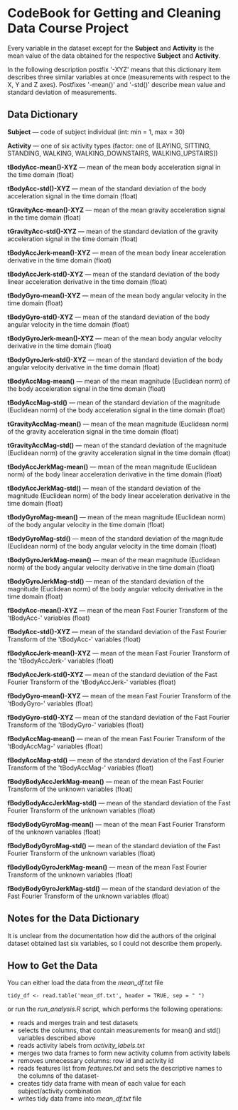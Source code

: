 # CodeBook for Getting and Cleaning Data Course Project

Every variable in the dataset except for the **Subject** and **Activity** is the 
mean value of the data obtained for the respective **Subject** and **Activity**.

In the following description postfix '-XYZ' means that this dictionary item 
describes three similar variables at once (measurements with respect to the X,
Y and Z axes). Postfixes '-mean()' and '-std()' describe mean value and standard
deviation of measurements.

## Data Dictionary

**Subject** &mdash; code of subject individual (int: min = 1, max = 30)

**Activity** &mdash; one of six activity types (factor: one of [LAYING, SITTING,
 STANDING, WALKING, WALKING\_DOWNSTAIRS, WALKING\_UPSTAIRS])

**tBodyAcc-mean()-XYZ** &mdash; mean of the mean body acceleration signal in the
 time domain (float)
 
**tBodyAcc-std()-XYZ** &mdash; mean of the standard deviation of the body 
acceleration signal in the time domain (float)

**tGravityAcc-mean()-XYZ** &mdash; mean of the mean gravity acceleration 
signal in the time domain (float)

**tGravityAcc-std()-XYZ** &mdash; mean of the standard deviation of the
 gravity acceleration signal in the time domain (float)

**tBodyAccJerk-mean()-XYZ** &mdash; mean of the mean body linear acceleration derivative in the time domain (float)

**tBodyAccJerk-std()-XYZ** &mdash; mean of the standard deviation of the body linear acceleration derivative in the time domain (float)

**tBodyGyro-mean()-XYZ** &mdash; mean of the mean body angular velocity in the time domain (float)

**tBodyGyro-std()-XYZ** &mdash; mean of the standard deviation of the body angular velocity in the time domain (float)

**tBodyGyroJerk-mean()-XYZ** &mdash; mean of the mean body angular velocity derivative in the time domain (float)

**tBodyGyroJerk-std()-XYZ** &mdash; mean of the standard deviation of the body angular velocity derivative in the time domain (float)

**tBodyAccMag-mean()** &mdash; mean of the mean magnitude (Euclidean norm) of the body acceleration signal in the time domain (float)

**tBodyAccMag-std()** &mdash; mean of the standard deviation of the magnitude (Euclidean norm) of the body acceleration signal in the time domain (float)

**tGravityAccMag-mean()** &mdash; mean of the mean magnitude (Euclidean norm) of the gravity acceleration signal in the time domain (float)

**tGravityAccMag-std()** &mdash; mean of the standard deviation of the magnitude (Euclidean norm) of the gravity acceleration signal in the time domain (float)

**tBodyAccJerkMag-mean()** &mdash; mean of the mean magnitude (Euclidean norm) of the body linear acceleration derivative in the time domain (float)

**tBodyAccJerkMag-std()** &mdash; mean of the standard deviation of the magnitude (Euclidean norm) of the body linear acceleration derivative in the time domain (float)

**tBodyGyroMag-mean()** &mdash; mean of the mean magnitude (Euclidean norm) of the body angular velocity in the time domain (float)

**tBodyGyroMag-std()** &mdash; mean of the standard deviation of the magnitude (Euclidean norm) of the body angular velocity in the time domain (float)

**tBodyGyroJerkMag-mean()** &mdash; mean of the mean magnitude (Euclidean norm) of the body angular velocity derivative in the time domain (float)

**tBodyGyroJerkMag-std()** &mdash; mean of the standard deviation of the magnitude (Euclidean norm) of the body angular velocity derivative in the time domain (float)

**fBodyAcc-mean()-XYZ** &mdash; mean of the mean Fast Fourier Transform of the 'tBodyAcc-' variables (float)

**fBodyAcc-std()-XYZ** &mdash; mean of the standard deviation of the Fast Fourier Transform of the 'tBodyAcc-' variables (float)

**fBodyAccJerk-mean()-XYZ** &mdash; mean of the mean Fast Fourier Transform of the 'tBodyAccJerk-' variables (float)

**fBodyAccJerk-std()-XYZ** &mdash; mean of the standard deviation of the Fast Fourier Transform of the 'tBodyAccJerk-' variables (float)

**fBodyGyro-mean()-XYZ** &mdash; mean of the mean Fast Fourier Transform of the 'tBodyGyro-' variables (float)

**fBodyGyro-std()-XYZ** &mdash; mean of the standard deviation of the Fast Fourier Transform of the 'tBodyGyro-' variables (float)

**fBodyAccMag-mean()** &mdash; mean of the mean Fast Fourier Transform of the 'tBodyAccMag-' variables (float)

**fBodyAccMag-std()** &mdash; mean of the standard deviation of the Fast Fourier Transform of the 'tBodyAccMag-' variables (float)

**fBodyBodyAccJerkMag-mean()** &mdash; mean of the mean Fast Fourier Transform of the unknown variables (float)

**fBodyBodyAccJerkMag-std()** &mdash; mean of the standard deviation of the Fast Fourier Transform of the unknown variables (float)

**fBodyBodyGyroMag-mean()** &mdash; mean of the mean Fast Fourier Transform of the unknown variables (float)

**fBodyBodyGyroMag-std()** &mdash; mean of the standard deviation of the Fast Fourier Transform of the unknown variables (float)

**fBodyBodyGyroJerkMag-mean()** &mdash; mean of the mean Fast Fourier Transform of the unknown variables (float)

**fBodyBodyGyroJerkMag-std()** &mdash; mean of the standard deviation of the Fast Fourier Transform of the unknown variables (float)

## Notes for the Data Dictionary

It is unclear from the documentation how did the authors of the original dataset
 obtained last six variables, so I could not describe them properly.

## How to Get the Data

You can either load the data from the *mean_df.txt* file
```{r}
tidy_df <- read.table('mean_df.txt', header = TRUE, sep = " ")
```
or run the *run_analysis.R* script, which performs the following operations:

- reads and merges train and test datasets
- selects the columns, that contain measurements for mean() and std() 
variables described above
- reads activity labels from *activity_labels.txt*
- merges two data frames to form new activity column from activity labels
- removes unnecessary columns: row id and activity id
- reads features list from *features.txt* and sets the descriptive names to the
 columns of the dataset-
- creates tidy data frame with mean of each value for each subject/activity 
combination
- writes tidy data frame into *mean_df.txt* file

